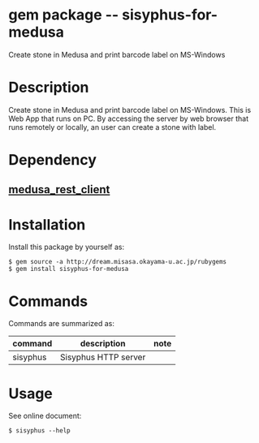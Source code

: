 # gem package -- sisyphus-for-medusa

Create stone in Medusa and print barcode label on MS-Windows

# Description

Create stone in Medusa and print barcode label on MS-Windows.  This is Web App 
that runs on PC.  By accessing the server by web browser
that runs remotely or locally, an user can create a stone with label.

# Dependency

## [medusa_rest_client](https://github.com/misasa/medusa_rest_client "follow instruction")


# Installation

Install this package by yourself as:

    $ gem source -a http://dream.misasa.okayama-u.ac.jp/rubygems
    $ gem install sisyphus-for-medusa

# Commands

Commands are summarized as:

| command          | description                                   | note                       |
|------------------|-----------------------------------------------|----------------------------|
| sisyphus         | Sisyphus HTTP server                          |                            |

# Usage

See online document:

    $ sisyphus --help
